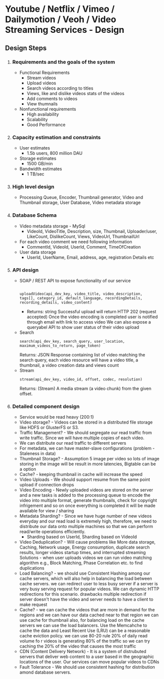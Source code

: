 # Youtube / Netflix / Vimeo / Dailymotion / Veoh / Video Streaming Services - Design

## Design Steps
1. ###  Requirements and the goals of the system
    - Functional Requirements 
        - Stream videos
        - Upload videos
        - Search videos according to titles
        - Views, like and dislike videos stats of the videos
        - Add comments to videos
        - View thumnails
    - Nonfunctional requirements
        - High availability
        - Scalability
        - Good Performance
2. ### Capacity estimation and constraints
    - User estimates
        - 1.5b users, 800 million DAU
    - Storage estimates
        - 1500 GB/min
    - Bandwidth estimates
        - 1 TB/sec

3. ### High level design
    - Processing Queue, Encoder, Thumbnail generator, Video and Thumbnail storage, User Database, Video metadata storage

4. ### Database Schema
    - Video metadata storage - MySql
        - VideoId, VideoTitle, Description, size, 
        Thumbnail, Uploader/user, LikeCount, DislikeCount, Views, VideoUrl, ThumbnailUrl
    - For each video comment we need following information
         - CommentId, VideoId, UserId, Comment, TimeOfCreation
    - User data storage
        - UserId, UserName, Email, address, age, registration Details etc
5. ### API design
    - SOAP / REST API to expose functionality of our service  
        ``` 

        uploadVideo(api_dev_key, video_title, video_description, tags[], category_id, default_language, recordingDetails, recording_details, video_content)
        
        ```
        - Returns: string
            Successful upload will return HTTP 202 (request accepted)
            Once the video encoding is completed user is notified through email with link to access video
            We can also expose a queryabel API to show user status of their video upload
    - Search
        ```
        search(api_dev_key, search_query, user_location, maximum_videos_to_return, page_token)
        
        ```
        Returns: JSON
            Response containing list of video matching the search query, each video resource will have a video title, a thumbnail, a video creation data and views count
    - Stream
        ```
        stream(api_dev_key, video_id, offset, codec, resolution) 
        
        ```
        Returns: (Stream)
        A media stream (a video chunk) from the given offset.

5. ### Detailed component design
    - Service would be read heavy (200:1)
    - Video storage? - Videos can be stored in a distributed file storage like HDFS or GlusterFS or S3.
    - Traffic Management? - We should segregate our read traffic from write traffic. Since we will have multiple copies of each video.
    - We can distribute our read traffic to different servers
    - For metadata, we can have master-slave configurations (problem - Staleness in data)
    - Thumbnail Storage? - Assumption 5 image per video so lots of image storing in the image will be result in more latencies, Bigtable can be a option
    - Cache? - keeping thumbnail in cache will increase the speed
    - Video Uploads - We should support resume from the same point upload if connection drops
    - Video Encoding - Newly uploaded videos are stored on the server and a new tasks is added to the processing queue to encode the video into multiple format, generate thumbnails, check for copyright infrigement and so on once everything is completed it will be made available for view / sharing
    - Metadata Sharding? - Since we have huge number of new videos everyday and our read load is extremely high, therefore, we need to distribute our data onto multiple machines so that we can perform read/write operations efficiently.
        - Sharding based on UserId, Sharding based on VideoId
    - Video Deduplication? - Will cause problems like More data storage, Caching, Network usage, Energy consumption, duplicate search results, longer videos startup times, and interrupted streaming Solutions - when user uploads videos we can run video matching algorithm e.g., Block Matching, Phase Correlation etc. to find duplications
    - Load Balancing? - we should use Consistent Hashing among our cache servers, which will also help in balancing the load between cache servers. we can redirect user to less busy server if a server is very busy serving request for popular videos. We can dynamic HTTP redirections for this scenario. drawbacks multiple redirection if server doesn't have the video and server needs to have a client to make request
    - Cache? - we can cache the videos that are more in demand for the regions and we can have our data cached near to that region we can use cache for thumbnail also, for balancing load on the cache servers we can use the load balancers.
    Use the Memcahche to cache the data and Least Recent Use (LRU) can be a reasonable cache eviction policy.
    we can use 80-20 rule 20% of daily read volume fo r videos is generating 80% of the traffic so we can try caching the 20% of the video that causes the most traffic
    - CDN (Content Delivery Network) - It is a system of distrubuted servers that deliver web content to a user based in the geographic locations of the user. Our services can move popular videos to CDNs
    - Fault Tolerance - We should use consistent hashing for distribution amond database servers.
    

